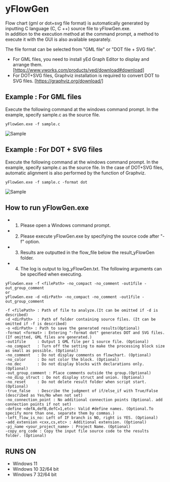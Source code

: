 # yFlowGen
Flow chart (gml or dot+svg file format) is automatically generated by inputting C language (C, C ++) source file to yFlowGen.exe.  
In addition to the execution method at the command prompt, a method to execute it with the GUI is also available separately.  

The file format can be selected from "GML file" or "DOT file + SVG file".
- For GML files, you need to install yEd Graph Editor to display and arrange them. [https://www.yworks.com/products/yed/download#download]
- For DOT+SVG files, Graphviz installation is required to convert DOT to SVG files. [https://graphviz.org/download/]
  
## Example : For GML files  
Execute the following command at the windows command prompt. In the example, specify sample.c as the source file.
```
yFlowGen.exe -f sample.c  
```
![Sample](http://toowaki.web.fc2.com/picture/yFLowGne_pic_code2gml.png "")

## Example : For DOT + SVG files 
Execute the following command at the windows command prompt. In the example, specify sample.c as the source file.
In the case of DOT+SVG files, automatic alignment is also performed by the function of Graphviz.
```
yFlowGen.exe -f sample.c -format dot 
```
![Sample](http://toowaki.web.fc2.com/picture/yFLowGne_pic_code2dot.png "")

##	How to run yFlowGen.exe
- 1)	Please open a Windows command prompt.
- 2)	Please execute yFlowGen.exe by specifying the source code after "-f" option.
- 3)	Results are outputted in the flow_file below the result_yFlowGen folder.
- 4)	The log is output to log_yFlowGen.txt.
The following arguments can be specified when executing.
```
yFlowGen.exe -f <filePath> -no_compact -no_comment -out1file -out_group_comment
or
yFlowGen.exe -d <dirPath> -no_compact -no_comment -out1file -out_group_comment

-f <filePath> : Path of file to analyze.(It can be omitted if -d is described)
-d <dirPath>  : Path of folder containing source files. (It can be omitted if -f is described)
-o <dirPath> : Path to save the generated results(Optional)
-format <format> : Entering "-format dot" generates DOT and SVG files. (If omitted, GML files are generated.)
-out1file     : Output 1 GML file per 1 source file. (Optional)
-no_compact   : Turn off the setting to make the processing block size as small as possible. (Optional)
-no_comment   : Do not display comments on flowchart. (Optional)
-no_color     : Do not color the block. (Optional)
-no_dec       : Do not display blocks with declarations only. (Optional)
-out_group_comment : Place comments outside the group.(Optional)
-no_disp_struct : Do not display struct and union. (Optional)
-no_reset     : Do not delete result folder when script start.(Optional)
-true_false   : Describe the judgment of if/else_if with True/False (described as Yes/No when not set)
-no_connection_point : No additional connection points (Optional. add connection points if not set)
-define <defA,defB,defC=1,etc>: Valid #define names. (Optional.To specify more than one, separate them by commas.)
-left_flow_is_no: Left of IF branch is NO, right is YES. (Optional)
-add_extension <cxx,cs,etc> : Additional extension. (Optional)
-pj_name <your_project_name> : Project Name. (Optional)
-copy_org_code : Copy the input file source code to the results folder. (Optional)
```
## RUNS ON  
- Windows 11
- Windows 10 32/64 bit
- Windows 7 32/64 bit
